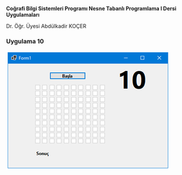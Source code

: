 <p><b>Coğrafi Bilgi Sistemleri Programı Nesne Tabanlı Programlama I Dersi Uygulamaları</b></p>
<p> Dr. Öğr. Üyesi Abdülkadir KOÇER</p>
<H3>Uygulama 10</H3>
<img src="https://github.com/akocer/Nesne-I/blob/main/uyg10/U10.png"/>
